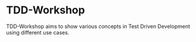 # TDD-Workshop
TDD-Workshop aims to show various concepts in Test Driven Development using different use cases.
